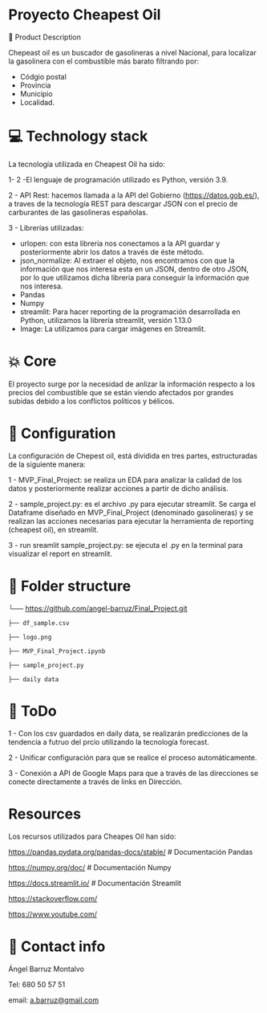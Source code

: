 # Proyecto Cheapest Oil


🏃 Product Description

Chepeast oil es un buscador de gasolineras a nivel Nacional, para localizar la gasolinera con el combustible más barato filtrando por:

- Códgio postal 
- Provincia
- Municipio 
- Localidad.


# 💻 Technology stack

La tecnología utilizada en Cheapest Oil ha sido:

1- 2 -El lenguaje de programación utilizado es Python, versión 3.9. 

2 - API Rest: hacemos llamada a la API del Gobierno (https://datos.gob.es/), a traves de la tecnología REST para descargar JSON con el precio de carburantes de las gasolineras españolas.

3 - Librerías utilizadas: 

- urlopen: con esta libreria nos conectamos a la API guardar y posteriormente abrir los datos a través de éste método.
- json_normalize: Al extraer el objeto, nos encontramos con que la información que nos interesa esta en un JSON, dentro de otro JSON, por lo que utilizamos dicha libreria para conseguir la información que nos interesa.
- Pandas
- Numpy
- streamlit: Para hacer reporting de la programación desarrollada en Python, utilizamos la librería streamlit, versión 1.13.0
-  Image: La utilizamos para cargar imágenes en Streamlit.


# 💥 Core 
El proyecto surge por la necesidad de anlizar la información respecto a los precios del combustible que se están viendo afectados por grandes subidas debido a los conflictos políticos y bélicos.

    
# 🔧 Configuration

La configuración de Chepest oil, está dividida en tres partes, estructuradas de la siguiente manera:

1 - MVP_Final_Project: se realiza un EDA para analizar la calidad de los datos y posteriormente realizar acciones a partir de dicho análisis.

2 - sample_project.py: es el archivo .py para ejecutar streamlit. Se carga el Dataframe diseñado en MVP_Final_Project (denominado gasolineras) y se realizan las acciones necesarias para ejecutar la herramienta de reporting (cheapest oil), en streamlit.

3 - run sreamlit sample_project.py: se ejecuta el .py en la terminal para visualizar el report en streamlit.


# 📁 Folder structure
└── https://github.com/angel-barruz/Final_Project.git
    
    ├── df_sample.csv
    
    ├── logo.png
    
    ├── MVP_Final_Project.ipynb
    
    ├── sample_project.py
    
    ├── daily data


# 💩 ToDo

1 - Con los csv guardados en daily data, se realizarán predicciones de la tendencia a futruo del prcio utilizando la tecnología forecast.

2 - Unificar configuración para que se realice el proceso automáticamente.

3 - Conexión a API de Google Maps para que a través de las direcciones se conecte directamente a través de links en Dirección.


# Resources

Los recursos utilizados para Cheapes Oil han sido:

https://pandas.pydata.org/pandas-docs/stable/ # Documentación Pandas

https://numpy.org/doc/ # Documentación Numpy

https://docs.streamlit.io/ # Documentación Streamlit

https://stackoverflow.com/

https://www.youtube.com/



# 💌 Contact info
Ángel Barruz Montalvo

Tel: 680 50 57 51

email: a.barruz@gmail.com
